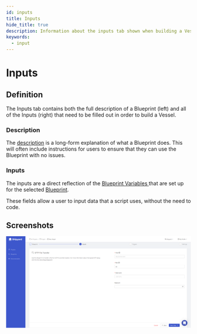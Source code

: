 ```yaml
---
id: inputs
title: Inputs
hide_title: true
description: Information about the inputs tab shown when building a Vessel with a Blueprint.
keywords:
  - input
---
```


# Inputs

## Definition

The Inputs tab contains both the full description of a Blueprint \(left\) and all of the Inputs \(right\) that need to be filled out in order to build a Vessel.

### Description

The [description](../blueprints/blueprint-description) is a long-form explanation of what a Blueprint does. This will often include instructions for users to ensure that they can use the Blueprint with no issues.

### Inputs

The inputs are a direct reflection of the [Blueprint Variables ](../blueprints/blueprint-variables) that are set up for the selected [Blueprint](../blueprints/blueprints-overview).

These fields allow a user to input data that a script uses, without the need to code.

## Screenshots

![](../../.gitbook/assets/image_52.png)
